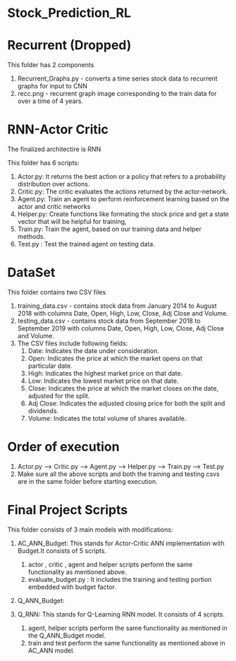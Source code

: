 # Stock_Prediction_RL
# Recurrent (Dropped) 
This folder has 2 components
1. Recurrent_Graphs.py - converts a time series stock data to recurrent graphs for input to CNN 
2. recc.png - recurrent graph image corresponding to the train data for over a time of 4 years.


# RNN-Actor Critic

The finalized architectire is RNN

This folder has 6 scripts:
1. Actor.py: It returns the best action or a policy that refers to a probability distribution over actions.
2. Critic.py: The critic evaluates the actions returned by the actor-network.
3. Agent.py: Train an agent to perform reinforcement learning based on the actor and critic networks
4. Helper.py: Create functions like formating the stock price and get a state vector that will be helpful for training,
5. Train.py: Train the agent, based on our training data and helper methods.
6. Test.py : Test the trained agent on testing data.


# DataSet
This folder contains two CSV files 
1. training_data.csv - contains stock data from January 2014 to August 2018 with columns Date, Open, High, Low, Close, Adj Close and Volume.
2. testing_data.csv - contains stock data from September 2018 to September 2019 with columns Date, Open, High, Low, Close, Adj Close and Volume.
3. The CSV files include following fields:
   1. Date: Indicates the date under consideration.
   2. Open: Indicates the price at which the market opens on that particular date.
   3. High: Indicates the highest market price on that date.
   4. Low: Indicates the lowest market price on that date.
   5. Close: Indicates the price at which the market closes on the date, adjusted for the split.
   6. Adj Close: Indicates the adjusted closing price for both the split and dividends.
   7. Volume: Indicates the total volume of shares available.

# Order of execution
1. Actor.py --> Critic.py --> Agent.py --> Helper.py --> Train.py --> Test.py 
2. Make sure all the above scripts and both the training and testing csvs are in the same folder before starting execution. 

# Final Project Scripts
This folder consists of 3 main models with modifications:
1. AC_ANN_Budget: This stands for Actor-Critic ANN implementation with Budget.It consists of 5 scripts.
   1. actor , critic , agent and helper scripts perform the same functionality as mentioned above.
   2. evaluate_budget.py : It includes the training and testing portion embedded with budget factor.
   
2. Q_ANN_Budget:
3. Q_RNN: This stands for Q-Learning RNN model. It consists of 4 scripts.
   1. agent, helper scripts perform the same functionality as mentioned in the Q_ANN_Budget model.
   2. train and test perform the same functionality as mentioned above in AC_ANN model.
